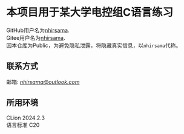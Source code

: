 # 本项目用于某大学电控组C语言练习
GitHub用户名为[nhirsama](https://github.com/nhirsama).   
Gitee用户名为[nhirsama](https://gitee.com/nhirsama).  
因本仓库为Public，为避免隐私泄露，将隐藏真实信息，以`nhirsama`代称。  
## 联系方式
邮箱: *[nhirsama@outlook.com](nhirsama@outlook.com)*    
## 所用环境
CLion 2024.2.3  
语言标准 C20